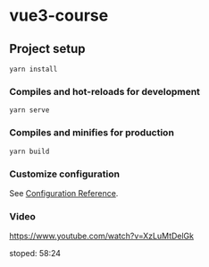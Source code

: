 # vue3-course

## Project setup
```
yarn install
```

### Compiles and hot-reloads for development
```
yarn serve
```

### Compiles and minifies for production
```
yarn build
```

### Customize configuration
See [Configuration Reference](https://cli.vuejs.org/config/).


### Video
https://www.youtube.com/watch?v=XzLuMtDelGk

stoped: 58:24
